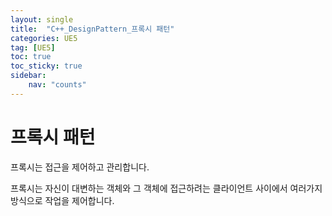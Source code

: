 ```yaml
---
layout: single
title:  "C++_DesignPattern_프록시 패턴"
categories: UE5
tag: [UE5]
toc: true
toc_sticky: true
sidebar:
    nav: "counts"
---
```


# 프록시 패턴

프록시는 접근을 제어하고 관리합니다.

프록시는 자신이 대변하는 객체와 그 객체에 접근하려는 클라이언트 사이에서 여러가지 방식으로 작업을 제어합니다.
   
## 

